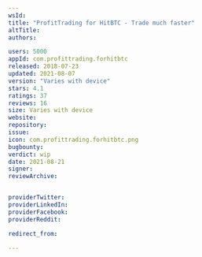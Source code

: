 ```yaml
---
wsId: 
title: "ProfitTrading for HitBTC - Trade much faster"
altTitle: 
authors:

users: 5000
appId: com.profittrading.forhitbtc
released: 2018-07-23
updated: 2021-08-07
version: "Varies with device"
stars: 4.1
ratings: 37
reviews: 16
size: Varies with device
website: 
repository: 
issue: 
icon: com.profittrading.forhitbtc.png
bugbounty: 
verdict: wip
date: 2021-08-21
signer: 
reviewArchive:


providerTwitter: 
providerLinkedIn: 
providerFacebook: 
providerReddit: 

redirect_from:

---
```



